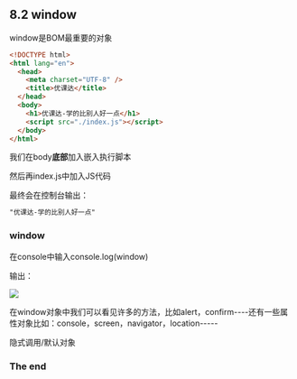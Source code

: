 ## 8.2 window

window是BOM最重要的对象 

```html
<!DOCTYPE html>
<html lang="en">
  <head>
    <meta charset="UTF-8" />
    <title>优课达</title>
  </head>
  <body>
    <h1>优课达-学的比别人好一点</h1>
    <script src="./index.js"></script>
  </body>
</html>
```

我们在body**底部**加入<script src="./index.js"></script>嵌入执行脚本

然后再index.js中加入JS代码

最终会在控制台输出：

```html
"优课达-学的比别人好一点"
```

### window

在console中输入console.log(window)

输出：

![](https://style.youkeda.com/img/course/f4/8/2.png?x-oss-process=image/resize,w_800/watermark,image_d2F0ZXJtYXNrLnBuZz94LW9zcy1wcm9jZXNzPWltYWdlL3Jlc2l6ZSx3XzEwMA==,t_60,g_se,x_10,y_10)

在window对象中我们可以看见许多的方法，比如alert，confirm----还有一些属性对象比如：console，screen，navigator，location-----

隐式调用/默认对象

### The end



